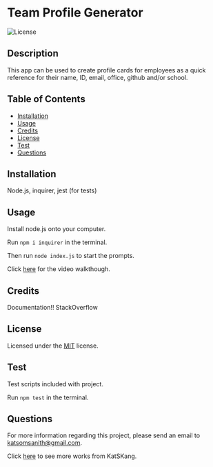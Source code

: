 # Team Profile Generator

  ![License](https://img.shields.io/badge/License-MIT-green)

  ## Description

  This app can be used to create profile cards for employees as a quick reference for their name, ID, email, office, github and/or school.

  ## Table of Contents

  - [Installation](#installation)
  - [Usage](#usage)
  - [Credits](#credits)
  - [License](#license)
  - [Test](#test)
  - [Questions](#questions)

  ## Installation

  Node.js, inquirer, jest (for tests)

  ## Usage
  
  Install node.js onto your computer.
  
  Run `npm i inquirer` in the terminal.
  
  Then run `node index.js` to start the prompts.
  
  Click [here](https://youtu.be/kJqkM9ziMYU) for the video walkthough. 
  
  

  ## Credits

  Documentation!! StackOverflow

  ## License

  Licensed under the [MIT](https://opensource.org/licenses/MIT) license.

  ## Test
  
  Test scripts included with project.
  
  Run `npm test` in the terminal.
  

  ## Questions

  For more information regarding this project, please send an email to katsomsanith@gmail.com.

  Click [here](https://github.com/KatSKang) to see more works from KatSKang.

